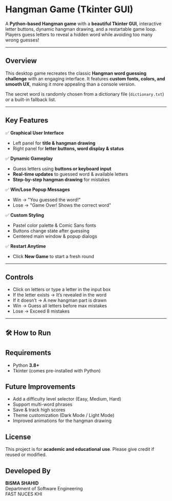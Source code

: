 # Hangman Game (Tkinter GUI)

A **Python-based Hangman game** with a **beautiful Tkinter GUI**, interactive letter buttons, dynamic hangman drawing, and a restartable game loop. Players guess letters to reveal a hidden word while avoiding too many wrong guesses!

---

## Overview

This desktop game recreates the classic **Hangman word guessing challenge** with an engaging interface. It features **custom fonts, colors, and smooth UX**, making it more appealing than a console version.  

The secret word is randomly chosen from a dictionary file (`dictionary.txt`) or a built-in fallback list.

---

## Key Features

✅ **Graphical User Interface**
- Left panel for **title & hangman drawing**  
- Right panel for **letter buttons, word display & status**  

✅ **Dynamic Gameplay**
- Guess letters using **buttons or keyboard input**  
- **Real-time updates** to guessed word & available letters  
- **Step-by-step hangman drawing** for mistakes  

✅ **Win/Lose Popup Messages**
- Win → "You guessed the word!"  
- Lose → "Game Over! Shows the correct word"  

✅ **Custom Styling**
- Pastel color palette & Comic Sans fonts  
- Buttons change state after guessing  
- Centered main window & popup dialogs  

✅ **Restart Anytime**
- Click **New Game** to start a fresh round  

---
## Controls

- Click on letters or type a letter in the input box
- If the letter exists → It’s revealed in the word
- If it doesn’t → A new hangman part is drawn
- Win → Guess all letters before max mistakes
- Lose → Exceed 8 mistakes

---
## 🛠️ How to Run

## Requirements  

- Python **3.8+**  
- Tkinter (comes pre-installed with Python)
  
## Future Improvements  

- Add a difficulty level selector (Easy, Medium, Hard)
- Support multi-word phrases
- Save & track high scores
- Theme customization (Dark Mode / Light Mode)
- Improved animations for the hangman drawing

## License  

This project is for **academic and educational use**. Please give credit if reused or modified.  

## Developed By  

**BISMA SHAHID**  
Department of Software Engineering  
FAST NUCES KHI  
